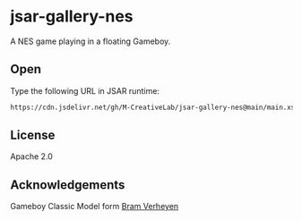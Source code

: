 # jsar-gallery-nes

A NES game playing in a floating Gameboy.

## Open

Type the following URL in JSAR runtime:

```sh
https://cdn.jsdelivr.net/gh/M-CreativeLab/jsar-gallery-nes@main/main.xsml
```

## License

Apache 2.0

## Acknowledgements
Gameboy Classic Model form [Bram Verheyen](https://sketchfab.com/3d-models/gameboy-classic-854c46e14ce24779ad64ae74cb9b9089)
